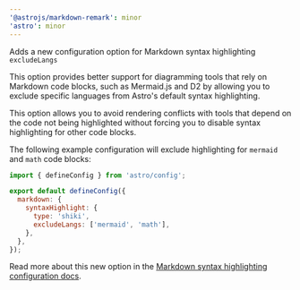 ```yaml
---
'@astrojs/markdown-remark': minor
'astro': minor
---
```


Adds a new configuration option for Markdown syntax highlighting `excludeLangs` 

This option provides better support for diagramming tools that rely on Markdown code blocks, such as Mermaid.js and D2 by allowing you to exclude specific languages from Astro's default syntax highlighting.

This option allows you to avoid rendering conflicts with tools that depend on the code not being highlighted without forcing you to disable syntax highlighting for other code blocks.

The following example configuration will exclude highlighting for `mermaid` and `math` code blocks:

```js
import { defineConfig } from 'astro/config';

export default defineConfig({
  markdown: {
    syntaxHighlight: {
      type: 'shiki',
      excludeLangs: ['mermaid', 'math'],
    },
  },
});
```

Read more about this new option in the [Markdown syntax highlighting configuration docs](https://docs.astro.build/en/reference/configuration-reference/#markdownsyntaxhighlight).
